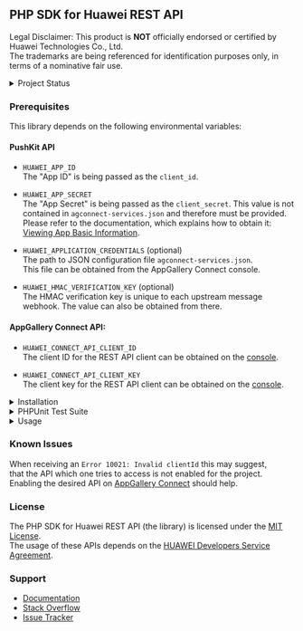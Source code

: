 ## PHP SDK for Huawei REST API

Legal Disclaimer: This product is **NOT** officially endorsed or certified by Huawei Technologies Co., Ltd.<br/>
The trademarks are being referenced for identification purposes only, in terms of a nominative fair use.

<details>
<summary>Project Status</summary>
<p>

[![PHP Composer](https://github.com/syslogic/php-hms/actions/workflows/ci-php.yml/badge.svg)](https://github.com/syslogic/php-hms/actions/workflows/ci-php.yml)

| Class | Status |
| ---: | --- |
| [`AccountKit`](https://github.com/syslogic/php-hms/blob/master/src/AccountKit)                | in progress |
| [`AdsKit`](https://github.com/syslogic/php-hms/blob/master/src/AdsKit)                        |             |
| [`AnalyticsKit`](https://github.com/syslogic/php-hms/blob/master/src/AnalyticsKit)            | in progress |
| [`AppGallery\Connect`](https://github.com/syslogic/php-hms/tree/master/src/AppGallery/Connect)| in progress |
| [`DriveKit`](https://github.com/syslogic/php-hms/tree/master/src/DriveKit)                    |             |
| [`GameService`](https://github.com/syslogic/php-hms/tree/master/src/GameService)              |             |
| [`LocationKit`](https://github.com/syslogic/php-hms/blob/master/src/LocationKit)              |             |
| [`MapKit`](https://github.com/syslogic/php-hms/blob/master/src/MapKit)                        |             |
| [`PushKit`](https://github.com/syslogic/php-hms/blob/master/src/PushKit)                      | working     |
| [`SearchKit`](https://github.com/syslogic/php-hms/blob/master/src/SearchKit)                  |             |
| [`WalletKit`](https://github.com/syslogic/php-hms/blob/master/src/WalletKit)                  |             |
| [`Core\Wrapper`](https://github.com/syslogic/php-hms/blob/master/src/Core)                    | working     |
</p>
</details>

### Prerequisites

This library depends on the following environmental variables:

#### PushKit API
- `HUAWEI_APP_ID`<br/>
  The "App ID" is being passed as the `client_id`.<br/>
- `HUAWEI_APP_SECRET`<br/>
  The "App Secret" is being passed as the `client_secret`. This value is not contained in `agconnect-services.json` and therefore must be provided. Please refer to the documentation, which explains how to obtain it: [Viewing App Basic Information](https://developer.huawei.com/consumer/en/doc/distribution/app/agc-help-appinfo-0000001100014694).
- `HUAWEI_APPLICATION_CREDENTIALS` (optional)<br/>
  The path to JSON configuration file `agconnect-services.json`.<br/>This file can be obtained from the AppGallery Connect console.<br/>

 - `HUAWEI_HMAC_VERIFICATION_KEY` (optional)<br/>
   The HMAC verification key is unique to each upstream message webhook. The value can also be obtained from there.

#### AppGallery Connect API:

 - `HUAWEI_CONNECT_API_CLIENT_ID`<br/>
    The client ID for the REST API client can be obtained on the [console](https://developer.huawei.com/consumer/en/service/josp/agc/index.html).<br/>
 
 - `HUAWEI_CONNECT_API_CLIENT_KEY`<br/>
   The client key for the REST API client can be obtained on the [console](https://developer.huawei.com/consumer/en/service/josp/agc/index.html).<br/>

<details>
<summary>Installation</summary>
<p>

One can manually check out into project directory `lib`:
````shell
mkdir lib
git clone git@github.com:syslogic/php-hms ./lib/php-hms
````

And then map namespace `HMS` in `composer.json` PSR-4 `autoload` block:
````json
{
  "autoload": {
    "psr-4": {
      "App\\": "src/",
      "HMS\\": "lib/php-hms/src/"
    }
  }
}
````

To set up the environment, for example `nano ~/.bashrc`:

````bash
# PHP SDK for Huawei REST API
export HUAWEI_APP_ID=...
export HUAWEI_APP_SECRET=...
export HUAWEI_APPLICATION_CREDENTIALS=...
export HUAWEI_HMAC_VERIFICATION_KEY=...
````
</p>
</details>

<details>
<summary>PHPUnit Test Suite</summary>
<p>

The test suite depends on further environmental variables:

| Test Case | Environmental Variable | Description |
| ---: | --- | --- |
| `PushKitTest` | `PHPUNIT_HCM_TEST_DEVICE_TOKEN` | The HCM device registration ID, to which the test will push notifications to.  |

````bash
# PHP SDK for Huawei REST API
export PHPUNIT_HCM_TEST_HMAC_VERIFICATION_KEY=...
export PHPUNIT_HCM_TEST_DEVICE_TOKEN=...
````

Running tests:
````shell
composer run-script test
````

Running tests with code coverage:
````shell
composer run-script coverage
````

</details>

<details>
<summary>Usage</summary>
<p>
...
</p>
</details>


### Known Issues
When receiving an `Error 10021: Invalid clientId` this may suggest,<br/>that the API which one tries to access is not enabled for the project.<br/>
Enabling the desired API on [AppGallery Connect](https://developer.huawei.com/consumer/en/service/josp/agc/index.html) should help.

### License
The PHP SDK for Huawei REST API (the library) is licensed under the [MIT License](LICENSE).<br/>
The usage of these APIs depends on the [HUAWEI Developers Service Agreement](https://developer.huawei.com/consumer/en/doc/start/agreement-0000001052728169).

### Support
- [Documentation](https://developer.huawei.com/consumer/en/doc/landing/development)
- [Stack Overflow](https://stackoverflow.com/questions/tagged/huawei-developers)
- [Issue Tracker](https://github.com/syslogic/php-hms/issues)
